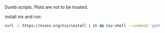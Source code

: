 Dumb scripts. Plots are not to be trusted.

install nix and run:
```bash
curl -L https://nixos.org/nix/install | sh && nix-shell --command 'python ballot_count.py'
```
